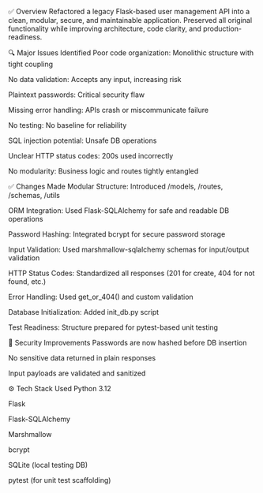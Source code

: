 ✅ Overview
Refactored a legacy Flask-based user management API into a clean, modular, secure, and maintainable application. Preserved all original functionality while improving architecture, code clarity, and production-readiness.

🔍 Major Issues Identified
Poor code organization: Monolithic structure with tight coupling

No data validation: Accepts any input, increasing risk

Plaintext passwords: Critical security flaw

Missing error handling: APIs crash or miscommunicate failure

No testing: No baseline for reliability

SQL injection potential: Unsafe DB operations

Unclear HTTP status codes: 200s used incorrectly

No modularity: Business logic and routes tightly entangled

✅ Changes Made
Modular Structure: Introduced /models, /routes, /schemas, /utils

ORM Integration: Used Flask-SQLAlchemy for safe and readable DB operations

Password Hashing: Integrated bcrypt for secure password storage

Input Validation: Used marshmallow-sqlalchemy schemas for input/output validation

HTTP Status Codes: Standardized all responses (201 for create, 404 for not found, etc.)

Error Handling: Used get_or_404() and custom validation

Database Initialization: Added init_db.py script

Test Readiness: Structure prepared for pytest-based unit testing

🔐 Security Improvements
Passwords are now hashed before DB insertion

No sensitive data returned in plain responses

Input payloads are validated and sanitized

⚙️ Tech Stack Used
Python 3.12

Flask

Flask-SQLAlchemy

Marshmallow

bcrypt

SQLite (local testing DB)

pytest (for unit test scaffolding)